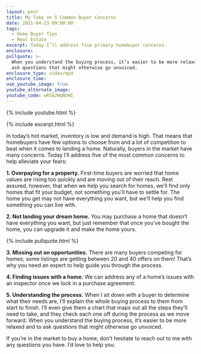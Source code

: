 ```yaml
---
layout: post
title: My Take on 5 Common Buyer Concerns
date: 2021-04-23 09:00:00
tags:
  - Home Buyer Tips
  - Real Estate
excerpt: Today I’ll address five primary homebuyer concerns.
enclosure:
pullquote: >-
  When you understand the buying process, it’s easier to be more relaxed and to
  ask questions that might otherwise go unvoiced.
enclosure_type: video/mp4
enclosure_time:
use_youtube_image: true
youtube_alternate_image:
youtube_code: wRS62WqNUHI
---
```

{% include youtube.html %}

{% include excerpt.html %}

In today’s hot market, inventory is low and demand is high. That means that homebuyers have few options to choose from and a lot of competition to beat when it comes to landing a home. Naturally, buyers in the market have many concerns. Today I’ll address five of the most common concerns to help alleviate your fears:

**1\. Overpaying for a property.** First-time buyers are worried that home values are rising too quickly and are moving out of their reach. Rest assured, however, that when we help you search for homes, we’ll find only homes that fit your budget, not something you’ll have to settle for. The home you get may not have everything you want, but we’ll help you find something you can live with.

**2\. Not landing your dream home.** You may purchase a home that doesn’t have everything you want, but just remember that once you’ve bought the home, you can upgrade it and make the home yours.

{% include pullquote.html %}

**3\. Missing out on opportunities.** There are many buyers competing for homes; some listings are getting between 20 and 40 offers on them\! That’s why you need an expert to help guide you through the process.

**4\. Finding issues with a home.** We can address any of a home’s issues with an inspector once we lock in a purchase agreement.

**5\. Understanding the process.** When I sit down with a buyer to determine what their needs are, I’ll explain the whole buying process to them from start to finish. I’ll even give them a chart that maps out all the steps they’ll need to take, and they check each one off during the process as we move forward. When you understand the buying process, it’s easier to be more relaxed and to ask questions that might otherwise go unvoiced.

If you’re in the market to buy a home, don’t hesitate to reach out to me with any questions you have. I’d love to help you.
